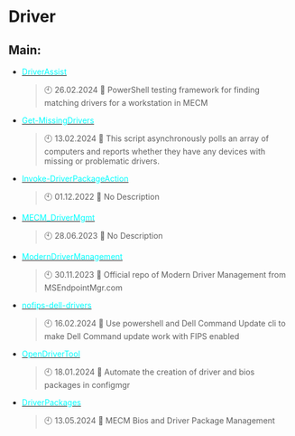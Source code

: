 # Driver

## Main:
- [<span style="color:cyan">DriverAssist</span>](https://github.com/Thamielis/DriverAssist)
	> :clock10: 26.02.2024
	> :memo: PowerShell testing framework for finding matching drivers for a workstation in MECM
- [<span style="color:cyan">Get-MissingDrivers</span>](https://github.com/Thamielis/Get-MissingDrivers)
	> :clock10: 13.02.2024
	> :memo: This script asynchronously polls an array of computers and reports whether they have any devices with missing or problematic drivers.
- [<span style="color:cyan">Invoke-DriverPackageAction</span>](https://github.com/Thamielis/Invoke-DriverPackageAction)
	> :clock10: 01.12.2022
	> :memo: No Description
- [<span style="color:cyan">MECM_DriverMgmt</span>](https://github.com/Thamielis/MECM_DriverMgmt)
	> :clock10: 28.06.2023
	> :memo: No Description
- [<span style="color:cyan">ModernDriverManagement</span>](https://github.com/Thamielis/ModernDriverManagement)
	> :clock10: 30.11.2023
	> :memo: Official repo of Modern Driver Management from MSEndpointMgr.com
- [<span style="color:cyan">nofips-dell-drivers</span>](https://github.com/Thamielis/nofips-dell-drivers)
	> :clock10: 16.02.2024
	> :memo: Use powershell and Dell Command Update cli to make Dell Command update work with FIPS enabled
- [<span style="color:cyan">OpenDriverTool</span>](https://github.com/Thamielis/OpenDriverTool)
	> :clock10: 18.01.2024
	> :memo: Automate the creation of driver and bios packages in configmgr
- [<span style="color:cyan">DriverPackages</span>](https://github.com/In-Pro-Org/DriverPackages)
	> :clock10: 13.05.2024
	> :memo: MECM Bios and Driver Package Management

